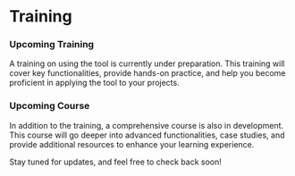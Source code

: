 # Training

### Upcoming Training
A training on using the tool is currently under preparation. This training will cover key functionalities, provide hands-on practice, and help you become proficient in applying the tool to your projects.

### Upcoming Course
In addition to the training, a comprehensive course is also in development. This course will go deeper into advanced functionalities, case studies, and provide additional resources to enhance your learning experience.

Stay tuned for updates, and feel free to check back soon!

